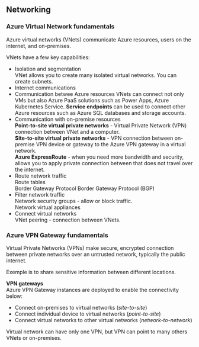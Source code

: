 ## Networking

### Azure Virtual Network fundamentals

Azure virtual networks (VNets) communicate Azure resources, users on the internet, and on-premises.

VNets have a few key capabilities:
- Isolation and segmentation  
VNet allows you to create many isolated virtual networks. You can create subnets.
- Internet communications
- Communication betwee Azure resources
VNets can connect not only VMs but also Azure PaaS solutions such as Power Apps, Azure Kubernetes Service. **Service endpoints** can be used to connect other Azure resources such as Azure SQL databases and storage accounts.
- Communication  with on-premise resources  
**Point-to-site virtual private networks** - Virtual Private Network (VPN) connection between VNet and a computer.  
**Site-to-site virtual private networks** - VPN connection between on-premise VPN device or gateway to the Azure VPN gateway in a virtual network.  
**Azure ExpressRoute** - when you need more bandwidth and security, allows you to apply private connection between that does not travel over the internet.
- Route network traffic  
Route tables  
Border Gateway Protocol Border Gateway Protocol (BGP)  
- Filter network traffic  
Network security groups - allow or block traffic.  
Network virtual appliances
- Connect virtual networks  
VNet peering - connection between VNets.

### Azure VPN Gateway fundamentals
Virtual Private Networks (VPNs) make secure, encrypted connection between private networks over an untrusted network, typically the public internet.

Exemple is to share sensitive information between different locations.

**VPN gateways**  
Azure VPN Gateway instances are deployed to enable the connectivity below:
- Connect on-premises to virtual networks (*site-to-site*)
- Connect individual device to virtual networks (*point-to-site*)
- Connect virtual networks to other virtual networks (*network-to-network*)

Virtual network can have only one VPN, but VPN can point to many others VNets or on-premises.




